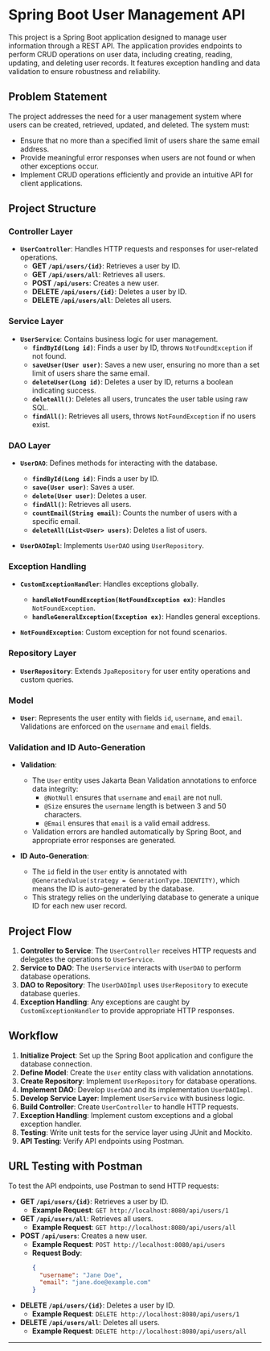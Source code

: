 # Spring Boot User Management API

This project is a Spring Boot application designed to manage user information through a REST API. The application provides endpoints to perform CRUD operations on user data, including creating, reading, updating, and deleting user records. It features exception handling and data validation to ensure robustness and reliability.

## Problem Statement

The project addresses the need for a user management system where users can be created, retrieved, updated, and deleted. The system must:
- Ensure that no more than a specified limit of users share the same email address.
- Provide meaningful error responses when users are not found or when other exceptions occur.
- Implement CRUD operations efficiently and provide an intuitive API for client applications.

## Project Structure

### Controller Layer

- **`UserController`**: Handles HTTP requests and responses for user-related operations.
  - **GET `/api/users/{id}`**: Retrieves a user by ID.
  - **GET `/api/users/all`**: Retrieves all users.
  - **POST `/api/users`**: Creates a new user.
  - **DELETE `/api/users/{id}`**: Deletes a user by ID.
  - **DELETE `/api/users/all`**: Deletes all users.

### Service Layer

- **`UserService`**: Contains business logic for user management.
  - **`findById(Long id)`**: Finds a user by ID, throws `NotFoundException` if not found.
  - **`saveUser(User user)`**: Saves a new user, ensuring no more than a set limit of users share the same email.
  - **`deleteUser(Long id)`**: Deletes a user by ID, returns a boolean indicating success.
  - **`deleteAll()`**: Deletes all users, truncates the user table using raw SQL.
  - **`findAll()`**: Retrieves all users, throws `NotFoundException` if no users exist.

### DAO Layer

- **`UserDAO`**: Defines methods for interacting with the database.
  - **`findById(Long id)`**: Finds a user by ID.
  - **`save(User user)`**: Saves a user.
  - **`delete(User user)`**: Deletes a user.
  - **`findAll()`**: Retrieves all users.
  - **`countEmail(String email)`**: Counts the number of users with a specific email.
  - **`deleteAll(List<User> users)`**: Deletes a list of users.

- **`UserDAOImpl`**: Implements `UserDAO` using `UserRepository`.

### Exception Handling

- **`CustomExceptionHandler`**: Handles exceptions globally.
  - **`handleNotFoundException(NotFoundException ex)`**: Handles `NotFoundException`.
  - **`handleGeneralException(Exception ex)`**: Handles general exceptions.

- **`NotFoundException`**: Custom exception for not found scenarios.

### Repository Layer

- **`UserRepository`**: Extends `JpaRepository` for user entity operations and custom queries.

### Model

- **`User`**: Represents the user entity with fields `id`, `username`, and `email`. Validations are enforced on the `username` and `email` fields.

### Validation and ID Auto-Generation

- **Validation**: 
  - The `User` entity uses Jakarta Bean Validation annotations to enforce data integrity:
    - `@NotNull` ensures that `username` and `email` are not null.
    - `@Size` ensures the `username` length is between 3 and 50 characters.
    - `@Email` ensures that `email` is a valid email address.
  - Validation errors are handled automatically by Spring Boot, and appropriate error responses are generated.

- **ID Auto-Generation**:
  - The `id` field in the `User` entity is annotated with `@GeneratedValue(strategy = GenerationType.IDENTITY)`, which means the ID is auto-generated by the database.
  - This strategy relies on the underlying database to generate a unique ID for each new user record.

## Project Flow

1. **Controller to Service**: The `UserController` receives HTTP requests and delegates the operations to `UserService`.
2. **Service to DAO**: The `UserService` interacts with `UserDAO` to perform database operations.
3. **DAO to Repository**: The `UserDAOImpl` uses `UserRepository` to execute database queries.
4. **Exception Handling**: Any exceptions are caught by `CustomExceptionHandler` to provide appropriate HTTP responses.


## Workflow

1. **Initialize Project**: Set up the Spring Boot application and configure the database connection.
2. **Define Model**: Create the `User` entity class with validation annotations.
3. **Create Repository**: Implement `UserRepository` for database operations.
4. **Implement DAO**: Develop `UserDAO` and its implementation `UserDAOImpl`.
5. **Develop Service Layer**: Implement `UserService` with business logic.
6. **Build Controller**: Create `UserController` to handle HTTP requests.
7. **Exception Handling**: Implement custom exceptions and a global exception handler.
8. **Testing**: Write unit tests for the service layer using JUnit and Mockito.
9. **API Testing**: Verify API endpoints using Postman.



## URL Testing with Postman

To test the API endpoints, use Postman to send HTTP requests:

- **GET `/api/users/{id}`**: Retrieves a user by ID.
  - **Example Request**: `GET http://localhost:8080/api/users/1`
- **GET `/api/users/all`**: Retrieves all users.
  - **Example Request**: `GET http://localhost:8080/api/users/all`
- **POST `/api/users`**: Creates a new user.
  - **Example Request**: `POST http://localhost:8080/api/users`
  - **Request Body**:
    ```json
    {
      "username": "Jane Doe",
      "email": "jane.doe@example.com"
    }
    ```
- **DELETE `/api/users/{id}`**: Deletes a user by ID.
  - **Example Request**: `DELETE http://localhost:8080/api/users/1`
- **DELETE `/api/users/all`**: Deletes all users.
  - **Example Request**: `DELETE http://localhost:8080/api/users/all`
---
